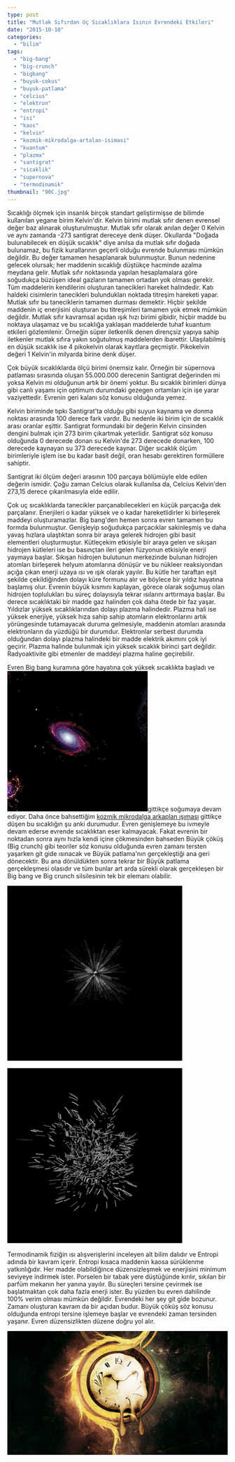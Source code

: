 ```yaml
---
type: post
title: "Mutlak Sıfırdan Uç Sıcaklıklara Isının Evrendeki Etkileri"
date: "2015-10-18"
categories: 
  - "bilim"
tags: 
  - "big-bang"
  - "big-crunch"
  - "bigbang"
  - "buyuk-cokus"
  - "buyuk-patlama"
  - "celcius"
  - "elektron"
  - "entropi"
  - "isi"
  - "kaos"
  - "kelvin"
  - "kozmik-mikrodalga-artalan-isimasi"
  - "kuantum"
  - "plazma"
  - "santigrat"
  - "sicaklik"
  - "supernova"
  - "termodinamik"
thumbnail: "90C.jpg"
---
```


Sıcaklığı ölçmek için insanlık birçok standart geliştirmişse de bilimde kullanılan yegane birim Kelvin'dir. Kelvin birimi mutlak sıfır denen evrensel değer baz alınarak oluşturulmuştur. Mutlak sıfır olarak anılan değer 0 Kelvin ve aynı zamanda -273 santigrat dereceye denk düşer. Okullarda "Doğada bulunabilecek en düşük sıcaklık" diye anılsa da mutlak sıfır doğada bulunamaz, bu fizik kurallarının geçerli olduğu evrende bulunması mümkün değildir. Bu değer tamamen hesaplanarak bulunmuştur. Bunun nedenine gelecek olursak; her maddenin sıcaklığı düştükçe hacminde azalma meydana gelir. Mutlak sıfır noktasında yapılan hesaplamalara göre soğudukça büzüşen ideal gazların tamamen ortadan yok olması gerekir. Tüm maddelerin kendilerini oluşturan tanecikleri hareket halindedir. Katı haldeki cisimlerin tanecikleri bulundukları noktada titreşim hareketi yapar. Mutlak sıfır bu taneciklerin tamamen durması demektir. Hiçbir şekilde maddenin iç enerjisini oluşturan bu titreşimleri tamamen yok etmek mümkün değildir. Mutlak sıfır kavramsal açıdan ışık hızı birimi gibidir, hiçbir madde bu noktaya ulaşamaz ve bu sıcaklığa yaklaşan maddelerde tuhaf kuantum etkileri gözlemlenir. Örneğin süper iletkenlik denen dirençsiz yapıya sahip iletkenler mutlak sıfıra yakın soğutulmuş maddelerden ibarettir. Ulaşılabilmiş en düşük sıcaklık ise 4 pikokelvin olarak kayıtlara geçmiştir. Pikokelvin değeri 1 Kelvin'in milyarda birine denk düşer.

Çok büyük sıcaklıklarda ölçü birimi önemsiz kalır. Örneğin bir süpernova patlaması sırasında oluşan 55.000.000 derecenin Santigrat değerinden mi yoksa Kelvin mi olduğunun artık bir önemi yoktur. Bu sıcaklık birimleri dünya gibi canlı yaşamı için optimum durumdaki gezegen ortamları için işe yarar vaziyettedir. Evrenin geri kalanı söz konusu olduğunda yemez.

Kelvin biriminde tıpkı Santigrat'ta olduğu gibi suyun kaynama ve donma noktası arasında 100 derece fark vardır. Bu nedenle iki birim için de sıcaklık arası oranlar eşittir. Santigrat formundaki bir değerin Kelvin cinsinden dengini bulmak için 273 birim çıkartmak yeterlidir. Santigrat söz konusu olduğunda 0 derecede donan su Kelvin'de 273 derecede donarken, 100 derecede kaynayan su 373 derecede kaynar. Diğer sıcaklık ölçüm birimleriyle işlem ise bu kadar basit değil, oran hesabı gerektiren formüllere sahiptir.

Santigrat iki ölçüm değeri arasının 100 parçaya bölümüyle elde edilen değerin ismidir. Çoğu zaman Celcius olarak kullanılsa da, Celcius Kelvin'den 273,15 derece çıkarılmasıyla elde edilir.

Çok uç sıcaklıklarda tanecikler parçanabilecekleri en küçük parçacığa dek parçalanır. Enerjileri o kadar yüksek ve o kadar hareketlidirler ki birleşerek maddeyi oluşturamazlar. Big bang'den hemen sonra evren tamamen bu formda bulunmuştur. Genişleyip soğudukça parçacıklar sakinleşmiş ve daha yavaş hızlara ulaştıktan sonra bir araya gelerek hidrojen gibi basit elementleri oluşturmuştur. Kütleçekim etkisiyle bir araya gelen ve sıkışan hidrojen kütleleri ise bu basınçtan ileri gelen füzyonun etkisiyle enerji yaymaya başlar. Sıkışan hidrojen bulutunun merkezinde bulunan hidrojen atomları birleşerek helyum atomlarına dönüşür ve bu nükleer reaksiyondan açığa çıkan enerji uzaya ısı ve ışık olarak yayılır. Bu kütle her taraftan eşit şekilde çekildiğinden dolayı küre formunu alır ve böylece bir yıldız hayatına başlamış olur. Evrenin büyük kısmını kaplayan, görece olarak soğumuş olan hidrojen toplulukları bu süreç dolayısıyla tekrar ısılarını arttırmaya başlar. Bu derece sıcaklıktaki bir madde gaz halinden çok daha ötede bir faz yaşar. Yıldızlar yüksek sıcaklıklarından dolayı plazma halindedir. Plazma hali ise yüksek enerjiye, yüksek hıza sahip sahip atomların elektronlarını artık yörüngesinde tutamayacak duruma gelmesiyle, maddenin atomları arasında elektronların da yüzdüğü bir durumdur. Elektronlar serbest durumda olduğundan dolayı plazma halindeki bir madde elektrik akımını çok iyi geçirir. Plazma halinde bulunmak için yüksek sıcaklık birinci şart değildir. Radyoaktivite gibi etmenler de maddeyi plazma haline geçirebilir.

Evren Big bang kuramına göre hayatına çok yüksek sıcaklıkta başladı ve ![Büyük çöküş](images/Big_Crunch.gif)gittikçe soğumaya devam ediyor.  Daha önce bahsettiğim [kozmik mikrodalga arkaplan ışıması](http://sabahlatan.com/blog/evrenin-her-kosesini-kaplayan-enerji-kozmik-mikrodalga-arkaplan-isimasi/) gittikçe düşen bu sıcaklığın şu anki durumudur. Evren genişlemeye bu ivmeyle devam ederse evrende sıcaklıktan eser kalmayacak. Fakat evrenin bir noktadan sonra aynı hızla kendi içine çökmesinden bahseden Büyük çöküş (Big crunch) gibi teoriler söz konusu olduğunda evren zamanı tersten yaşarken git gide ısınacak ve Büyük patlama'nın gerçekleştiği ana geri dönecektir. Bu ana dönüldükten sonra tekrar bir Büyük patlama gerçekleşmesi olasıdır ve tüm bunlar art arda sürekli olarak gerçekleşen bir Big bang ve Big crunch silsilesinin tek bir elemanı olabilir.

![Kütleçekim](images/tumblr_naqh95G4Kz1rpco88o1_400.gif)

![Dağılma ve tekrar bir araya gelme](images/tumblr_nhn1nacQ4h1to7oalo1_400.gif)

 

 

 

 

 

 

 

 

 

 

Termodinamik fiziğin ısı alışverişlerini inceleyen alt bilim dalıdır ve Entropi adında bir kavram içerir. Entropi kısaca maddenin kaosa sürüklenme yatkınlığıdır. Her madde olabildiğince düzensizleşmek ve enerjisini minimum seviyeye indirmek ister. Porselen bir tabak yere düştüğünde kırılır, sıkılan bir parfüm mekanın her yanına yayılır. Bu süreçleri tersine çevirmek ise başlatmaktan çok daha fazla enerji ister. Bu yüzden bu evren dahilinde 100% verim olması mümkün değildir. Evrendeki her şey git gide bozunur. Zamanı oluşturan kavram da bir açıdan budur. Büyük çöküş söz konusu olduğunda entropi tersine işlemeye başlar ve evrendeki zaman tersinden yaşanır. Evren düzensizlikten düzene doğru yol alır.

![Zaman ve kaos](images/abstract_artistic_clocks_lacza_psychedelic_surreal_surrealism_time_desktop_2560x1440_hd-wallpaper-1331725-1.jpg)
